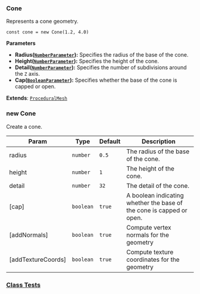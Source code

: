 <a name="Cone"></a>

### Cone 
Represents a cone geometry.

```
const cone = new Cone(1.2, 4.0)
```

**Parameters**
* **Radius([`NumberParameter`](api/SceneTree\Parameters\NumberParameter.md)):** Specifies the radius of the base of the cone.
* **Height([`NumberParameter`](api/SceneTree\Parameters\NumberParameter.md)):** Specifies the height of the cone.
* **Detail([`NumberParameter`](api/SceneTree\Parameters\NumberParameter.md)):** Specifies the number of subdivisions around the `Z` axis.
* **Cap([`BooleanParameter`](api/SceneTree\Parameters\BooleanParameter.md)):** Specifies whether the base of the cone is capped or open.


**Extends**: <code>[ProceduralMesh](api/SceneTree\Geometry\Shapes\ProceduralMesh.md)</code>  
<a name="new_Cone_new"></a>

### new Cone
Create a cone.


| Param | Type | Default | Description |
| --- | --- | --- | --- |
| radius | <code>number</code> | <code>0.5</code> | The radius of the base of the cone. |
| height | <code>number</code> | <code>1</code> | The height of the cone. |
| detail | <code>number</code> | <code>32</code> | The detail of the cone. |
| [cap] | <code>boolean</code> | <code>true</code> | A boolean indicating whether the base of the cone is capped or open. |
| [addNormals] | <code>boolean</code> | <code>true</code> | Compute vertex normals for the geometry |
| [addTextureCoords] | <code>boolean</code> | <code>true</code> | Compute texture coordinates for the geometry |



### [Class Tests](api/SceneTree\Geometry\Shapes/Cone.test)